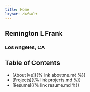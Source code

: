 ```yaml
---
title: Home
layout: default
---
```


## Remington L Frank
### Los Angeles, CA

## Table of Contents

* [About Me]({%  link aboutme.md %})
* [Projects]({% link projects.md %})
* [Resume]({% link resume.md %})
